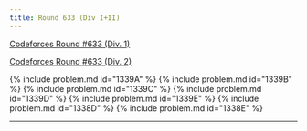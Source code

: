 ```yaml
---
title: Round 633 (Div I+II)
---
```


[Codeforces Round #633 (Div. 1)](https://codeforces.com/contest/1338)

[Codeforces Round #633 (Div. 2)](https://codeforces.com/contest/1339)

{% include problem.md id="1339A" %}
{% include problem.md id="1339B" %}
{% include problem.md id="1339C" %}
{% include problem.md id="1339D" %}
{% include problem.md id="1339E" %}
{% include problem.md id="1338D" %}
{% include problem.md id="1338E" %}

* * *

<object data='notes/R-633.pdf' width='1000' height='1000' type='application/pdf'/>
